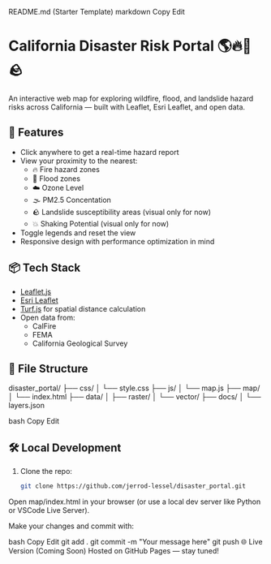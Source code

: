 README.md (Starter Template)
markdown
Copy
Edit
# California Disaster Risk Portal 🌎🔥🌊🪨

An interactive web map for exploring wildfire, flood, and landslide hazard risks across California — built with Leaflet, Esri Leaflet, and open data.

## 🚀 Features

- Click anywhere to get a real-time hazard report
- View your proximity to the nearest:
  - 🔥 Fire hazard zones
  - 🌊 Flood zones
  - ☁️ Ozone Level
  - 🌫️ PM2.5 Concentation
  - 🪨 Landslide susceptibility areas (visual only for now)
  - 💥 Shaking Potential (visual only for now)
- Toggle legends and reset the view
- Responsive design with performance optimization in mind

## 📦 Tech Stack

- [Leaflet.js](https://leafletjs.com/)
- [Esri Leaflet](https://esri.github.io/esri-leaflet/)
- [Turf.js](https://turfjs.org/) for spatial distance calculation
- Open data from:
  - CalFire
  - FEMA
  - California Geological Survey

## 📁 File Structure

disaster_portal/ ├── css/ │ └── style.css ├── js/ │ └── map.js ├── map/ │ └── index.html ├── data/ │ ├── raster/ │ └── vector/ ├── docs/ │ └── layers.json

bash
Copy
Edit

## 🛠️ Local Development

1. Clone the repo:
   ```bash
   git clone https://github.com/jerrod-lessel/disaster_portal.git
Open map/index.html in your browser (or use a local dev server like Python or VSCode Live Server).

Make your changes and commit with:

bash
Copy
Edit
git add .
git commit -m "Your message here"
git push
🌐 Live Version (Coming Soon)
Hosted on GitHub Pages — stay tuned!
